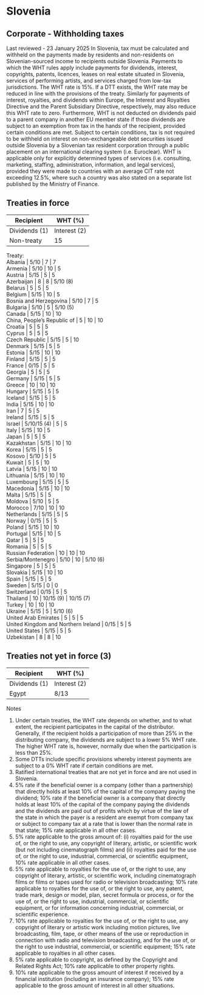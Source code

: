 # Slovenia
## Corporate - Withholding taxes
Last reviewed - 23 January 2025
In Slovenia, tax must be calculated and withheld on the payments made by residents and non-residents on Slovenian-sourced income to recipients outside Slovenia.
Payments to which the WHT rules apply include payments for dividends, interest, copyrights, patents, licences, leases on real estate situated in Slovenia, services of performing artists, and services charged from low-tax jurisdictions.
The WHT rate is 15%.
If a DTT exists, the WHT rate may be reduced in line with the provisions of the treaty. Similarly for payments of interest, royalties, and dividends within Europe, the Interest and Royalties Directive and the Parent Subsidiary Directive, respectively, may also reduce this WHT rate to zero.
Furthermore, WHT is not deducted on dividends paid to a parent company in another EU member state if those dividends are subject to an exemption from tax in the hands of the recipient, provided certain conditions are met.
Subject to certain conditions, tax is not required to be withheld on interest on non-exchangeable debt securities issued outside Slovenia by a Slovenian tax resident corporation through a public placement on an international clearing system (i.e. Euroclear).
WHT is applicable only for explicitly determined types of services (i.e. consulting, marketing, staffing, administration, information, and legal services), provided they were made to countries with an average CIT rate not exceeding 12.5%, where such a country was also stated on a separate list published by the Ministry of Finance.
## Treaties in force
Recipient | WHT (%)  
---|---  
Dividends (1) | Interest (2) | Royalties  
Non-treaty | 15 | 15 | 15  
Treaty:  
Albania | 5/10 | 7 | 7  
Armenia | 5/10 | 10 | 5  
Austria | 5/15 | 5 | 5  
Azerbaijan | 8 | 8 | 5/10 (8)  
Belarus | 5 | 5 | 5  
Belgium | 5/15 | 10 | 5  
Bosnia and Herzegovina | 5/10 | 7 | 5  
Bulgaria | 5/10 | 5 | 5/10 (5)  
Canada | 5/15 | 10 | 10  
China, People’s Republic of | 5 | 10 | 10  
Croatia | 5 | 5 | 5  
Cyprus | 5 | 5 | 5  
Czech Republic | 5/15 | 5 | 10  
Denmark | 5/15 | 5 | 5  
Estonia | 5/15 | 10 | 10  
Finland | 5/15 | 5 | 5  
France | 0/15 | 5 | 5  
Georgia | 5 | 5 | 5  
Germany | 5/15 | 5 | 5  
Greece | 10 | 10 | 10  
Hungary | 5/15 | 5 | 5  
Iceland | 5/15 | 5 | 5  
India | 5/15 | 10 | 10  
Iran | 7 | 5 | 5  
Ireland | 5/15 | 5 | 5  
Israel | 5/10/15 (4) | 5 | 5  
Italy | 5/15 | 10 | 5  
Japan | 5 | 5 | 5  
Kazakhstan | 5/15 | 10 | 10  
Korea | 5/15 | 5 | 5  
Kosovo | 5/10 | 5 | 5  
Kuwait | 5 | 5 | 10  
Latvia | 5/15 | 10 | 10  
Lithuania | 5/15 | 10 | 10  
Luxembourg | 5/15 | 5 | 5  
Macedonia | 5/15 | 10 | 10  
Malta | 5/15 | 5 | 5  
Moldova | 5/10 | 5 | 5  
Morocco | 7/10 | 10 | 10  
Netherlands | 5/15 | 5 | 5  
Norway | 0/15 | 5 | 5  
Poland | 5/15 | 10 | 10  
Portugal | 5/15 | 10 | 5  
Qatar | 5 | 5 | 5  
Romania | 5 | 5 | 5  
Russian Federation | 10 | 10 | 10  
Serbia/Montenegro | 5/10 | 10 | 5/10 (6)  
Singapore | 5 | 5 | 5  
Slovakia | 5/15 | 10 | 10  
Spain | 5/15 | 5 | 5  
Sweden | 5/15 | 0 | 0  
Switzerland | 0/15 | 5 | 5  
Thailand | 10 | 10/15 (9) | 10/15 (7)  
Turkey | 10 | 10 | 10  
Ukraine | 5/15 | 5 | 5/10 (6)  
United Arab Emirates | 5 | 5 | 5  
United Kingdom and Northern Ireland | 0/15 | 5 | 5  
United States | 5/15 | 5 | 5  
Uzbekistan | 8 | 8 | 10  
## Treaties not yet in force (3)
Recipient | WHT (%)  
---|---  
Dividends (1) | Interest (2) | Royalties  
Egypt | 8/13 | 13 | 15  
Notes
  1. Under certain treaties, the WHT rate depends on whether, and to what extent, the recipient participates in the capital of the distributor. Generally, if the recipient holds a participation of more than 25% in the distributing company, the dividends are subject to a lower 5% WHT rate. The higher WHT rate is, however, normally due when the participation is less than 25%.
  2. Some DTTs include specific provisions whereby interest payments are subject to a 0% WHT rate if certain conditions are met.
  3. Ratified international treaties that are not yet in force and are not used in Slovenia.
  4. 5% rate if the beneficial owner is a company (other than a partnership) that directly holds at least 10% of the capital of the company paying the dividend; 10% rate if the beneficial owner is a company that directly holds at least 10% of the capital of the company paying the dividends and the dividends are paid out of profits which by virtue of the law of the state in which the payer is a resident are exempt from company tax or subject to company tax at a rate that is lower than the normal rate in that state; 15% rate applicable in all other cases.
  5. 5% rate applicable to the gross amount of: (i) royalties paid for the use of, or the right to use, any copyright of literary, artistic, or scientific work (but not including cinematograph films) and (ii) royalties paid for the use of, or the right to use, industrial, commercial, or scientific equipment, 10% rate applicable in all other cases.
  6. 5% rate applicable to royalties for the use of, or the right to use, any copyright of literary, artistic, or scientific work, including cinematograph films or films or tapes used for radio or television broadcasting; 10% rate applicable to royalties for the use of, or the right to use, any patent, trade mark, design or model, plan, secret formula or process, or for the use of, or the right to use, industrial, commercial, or scientific equipment, or for information concerning industrial, commercial, or scientific experience.
  7. 10% rate applicable to royalties for the use of, or the right to use, any copyright of literary or artistic work including motion pictures, live broadcasting, film, tape, or other means of the use or reproduction in connection with radio and television broadcasting, and for the use of, or the right to use industrial, commercial, or scientific equipment; 15% rate applicable to royalties in all other cases.
  8. 5% rate applicable to copyright, as defined by the Copyright and Related Rights Act; 10% rate applicable to other property rights.
  9. 10% rate applicable to the gross amount of interest if received by a financial institution (including an insurance company); 15% rate applicable to the gross amount of interest in all other situations.



